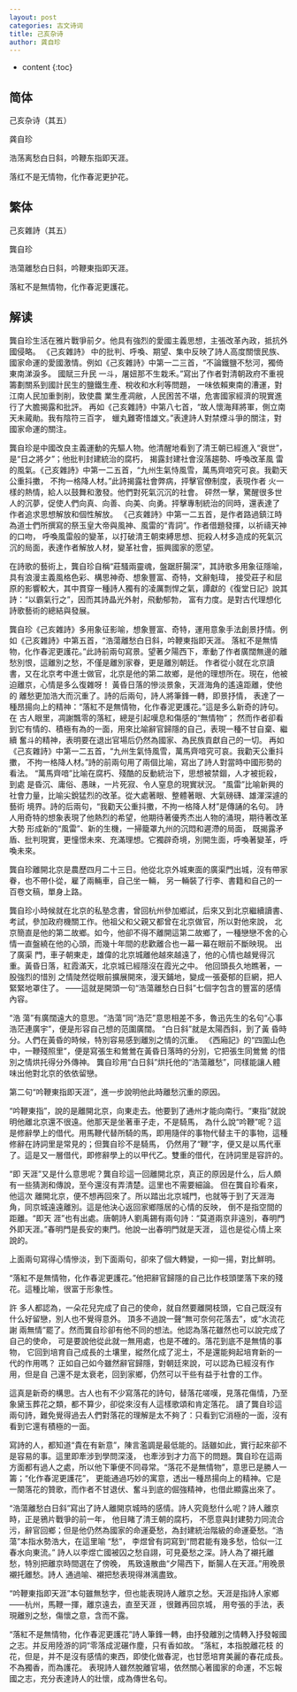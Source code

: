 ```yaml
---
layout: post
categories: 古文诗词
title: 己亥杂诗
author: 龚自珍
---
```

* content
{:toc}

## 简体

己亥杂诗（其五）

龚自珍         

浩荡离愁白日斜，吟鞭东指即天涯。

落红不是无情物，化作春泥更护花。

## 繁体

己亥雜詩（其五）

龔自珍        

浩蕩離愁白日斜，吟鞭東指即天涯。

落紅不是無情物，化作春泥更護花。

## 解读

龔自珍生活在雅片戰爭前夕。他具有強烈的愛國主義思想，主張改革內政，抵抗外國侵略。
《己亥雜詩》 中的批判、呼喚、期望、集中反映了詩人高度關懷民族、國家命運的愛國激情。例如《己亥雜詩》中第一二三首，“不論鐵鹽不愁河，獨倚東南涕淚多。
國賦三升民 一斗，屠妞那不生栽禾。”寫出了作者對清朝政府不重視籌劃關系到國計民生的鹽鐵生產、稅收和水利等問題，
一味依賴東南的漕運，對江南人民加重剝削，致使農 業生產凋敝，人民困苦不堪，危害國家經濟的現實進行了大膽揭露和批評。
再如《己亥雜詩》中第八七首，“故人懷海拜將軍，側立南天未蕆勛。我有陰符三百字， 蠟丸難寄惜雄文。”表達詩人對禁煙斗爭的關注，對國家命運的關注。

龔自珍是中國改良主義運動的先驅人物。他清醒地看到了清王朝已經進入“衰世”，是“日之將夕”；他批判封建統治的腐朽，
揭露封建社會沒落趨勢、呼喚改革風 雷的風氣。《己亥雜詩》中第一二五首，“九州生氣恃風雪，萬馬齊喑究可哀。我勸天公重抖擻，
不拘一格降人材。”此詩揭露社會弊病，抨擊官僚制度，表現作者 火一樣的熱情，給人以鼓舞和激發。他們對死氣沉沉的社會。
砰然一擊，驚醒很多世人的沉夢，促使人們向真、向善、向美、向勇。抨擊專制統治的同時，還表達了 作者追求思想解放和個性解放。
《己亥雜詩》中第一二五首，是作者路過鎮江時為道士們所撰寫的祭玉皇大帝與風神、風雷的“青詞”。作者借題發揮，以祈禱天神 的口吻，
呼喚風雷般的變革，以打破清王朝束縛思想、扼殺人材多造成的死氣沉沉的局面，表達作者解放人材，變革社會，振興國家的愿望。

在詩歌的藝術上，龔自珍自稱“莊騷兩靈魂，盤踞肝腸深”，其詩歌多用象征隱喻，具有浪漫主義風格色彩、構思神奇、想象豐富、奇特，文辭魁瑋，
接受莊子和屈 原的影響較大，其中貫穿一種詩人獨有的凌厲剽悍之氣，譚獻的《復堂日記》說其詩：“以霸氣行之”，因而其詩晶光外射，飛動郁勃，
富有力度。是對古代理想化 詩歌藝術的總結與發展。

龔自珍《己亥雜詩》多用象征影喻，想象豐富、奇特，運用意象手法創景抒情。例如《己亥雜詩》中第五首，“浩蕩離愁白日斜，吟鞭東指即天涯。
落紅不是無情 物，化作春泥更護花。”此詩前兩句寫景。望著夕陽西下，牽動了作者廣闊無邊的離愁別恨，這離別之愁，不僅是離別家眷，更是離別朝廷。
作者從小就在北京讀 書，又在北京考中進士做官，北京是他的第二故鄉，是他的理想所在。現在，他被迫離京，心情是多么復雜呀！
黃昏日落的慘淡景象，天涯海角的遙遠距離，使他的 離愁更加浩大而沉重了。詩的后兩句，詩人將筆鋒一轉，即景抒情，
表達了一種昂揚向上的精神：“落紅不是無情物，化作春泥更護花。”這是多么新奇的詩句。在 古人眼里，凋謝飄零的落紅，總是引起嘆息和傷感的“無情物”；
然而作者卻看到它有情的、積極有為的一面，用來比喻辭官歸隱的自己，表現一種不甘自棄、繼續 奮斗的精神，表明要在退出官場后仍然為國家、為民族貢獻自己的一切。
再如《己亥雜詩》中第一二五首，“九州生氣恃風雪，萬馬齊喑究可哀。我勸天公重抖擻， 不拘一格降人材。”詩的前兩句用了兩個比喻，寫出了詩人對當時中國形勢的看法。
“萬馬齊喑”比喻在腐朽、殘酷的反動統治下，思想被禁錮，人才被扼殺，到處 是昏沉、庸俗、愚昧，一片死寂、令人窒息的現實狀況。
“風雷”比喻新興的社會力量，比喻尖銳猛烈的改革。從大處著眼、整體著眼、大氣磅礴、雄渾深遽的藝術 境界。詩的后兩句，“我勸天公重抖擻，不拘一格降人材”是傳誦的名句。
詩人用奇特的想象表現了他熱烈的希望，他期待著優秀杰出人物的涌現，期待著改革大勢 形成新的“風雷”、新的生機，一掃籠罩九州的沉悶和遲滯的局面，
既揭露矛盾、批判現實，更憧憬未來、充滿理想。它獨辟奇境，別開生面，呼喚著變革，呼喚未來。

龔自珍離開北京是農歷四月二十三日。他從北京外城東面的廣渠門出城，沒有帶家眷，也不帶仆從，雇了兩輛車，自己坐一輛，
另一輛裝了行李、書籍和自己的一百卷文稿，單身上路。

龔自珍小時候就在北京的私塾念書，曾回杭州參加鄉試，后來又到北京繼續讀書、考試，參加政府機關工作。他祖父和父親又都曾在北京做官，所以對他來說，
北京簡直是他的第二故鄉。如今，他卻不得不離開這第二故鄉了，一種戀戀不舍的心情一直盤繞在他的心頭，而幾十年間的悲歡離合也一幕一幕在眼前不斷映現。
出了廣渠 門，車子朝東走，雄偉的北京城離他越來越遠了，他的心情也越覺得沉重。黃昏日落，紅霞滿天，北京城已經隱沒在霞光之中。
他回頭長久地瞧著，一股強烈的惜別 之情陡然從眼前擴展開來，漫天鋪地，變成一張憂郁的巨網，把人緊緊地罩住了。
——這就是開頭一句“浩蕩離愁白日斜”七個字包含的豐富的感情內容。

“浩 蕩”有廣闊遠大的意思。“浩蕩”同“浩茫”意思相差不多，魯迅先生的名句“心事浩茫連廣宇”，便是形容自己想的范圍廣闊。
“白日斜”就是太陽西斜，到了黃 昏時分。人們在黃昏的時候，特別容易感到離別之情的沉重。
《西廂記》的“四圍山色中，一鞭殘照里”，便是寫張生和鶯鶯在黃昏日落時的分別，它把張生同鶯鶯 的惜別之情烘托得分外傳神。
龔自珍用“白日斜”烘托他的“浩蕩離愁”，同樣能讓人體味出他對北京的依依留戀。

第二句“吟鞭東指即天涯”，進一步說明他此時離愁沉重的原因。

“吟鞭東指”，說的是離開北京，向東走去。他要到了通州才能向南行。“東指”就說明他離北京還不很遠。他那天是坐著車子走，不是騎馬，
為什么說“吟鞭”呢？這 是修辭學上的借代。用馬鞭代替所騎的馬，即用隨伴的事物代替主干的事物，這種修辭在詩詞里是常見的；但龔自珍不是騎馬，
仍然用了“鞭”字，便又是以馬代車 了。這是又一層借代，即修辭學上的以甲代乙。雙重的借代，在詩詞里是容許的。

“即 天涯”又是什么意思呢？龔自珍這一回離開北京，真正的原因是什么，后人頗有一些猜測和傳說，至今還沒有弄清楚。這里也不需要細論。
但在龔自珍看來，他這次 離開北京，便不想再回來了。所以踏出北京城門，也就等于到了天涯海角，同京城遠遠離別。這是他決心返回家鄉隱居的心情的反映，
倒不是指空間的距離。“即天 涯”也有出處。唐朝詩人劉禹錫有兩句詩：“莫道兩京非遠別，春明門外即天涯。”春明門是長安的東門。他說一出春明門就是天涯，
這也是從心情上來說的。

上面兩句寫得心情慘淡，到下面兩句，卻來了個大轉變，一抑一揚，對比鮮明。

“落紅不是無情物，化作春泥更護花。”他把辭官歸隱的自己比作枝頭墜落下來的殘花。這種比喻，很富于形象性。

許 多人都認為，一朵花兒完成了自己的使命，就自然要離開枝頭，它自己既沒有什么好留戀，別人也不覺得意外。
頂多不過說一聲“無可奈何花落去”，或“水流花謝 兩無情”罷了。然而龔自珍卻有他不同的想法。他認為落花雖然也可以說完成了自己的使命，
可是要說他從此就一無用處，也是不確的。落花到底不是無情的事物， 它回到培育自己成長的土壤里，縱然化成了泥土，不是還能夠起培育新的一代的作用嗎？
正如自己如今雖然辭官歸隱，對朝廷來說，可以認為已經沒有作用，但是自 己還不是太衰老，回到家鄉，仍然可以干些有益于社會的工作。

這真是新奇的構思。古人也有不少寫落花的詩句，替落花嗟嘆，見落花傷情，乃至象黛玉葬花之類，都不算少，卻從來沒有人這樣歌頌和肯定落花。
讀了龔自珍這兩句詩，難免覺得過去人們對落花的理解是太不夠了：只看到它消極的一面，沒有看到它還有積極的一面。

寫詩的人，都知道“貴在有新意”，陳言濫調是最低能的。話雖如此，實行起來卻不是容易的事。這里即牽涉到學問深淺，
也牽涉到才力高下的問題。龔自珍在這兩方面都有過人之處，所以他下筆便不同尋常。“落花不是無情物”，意思已是勝人一籌；“化作春泥更護花”，
更能通過巧妙的寓意，透出一種昂揚向上的精神。它是 一闋落花的贊歌，而作者不甘退伏、奮斗到底的倔強精神，也借此顯露出來了。

“浩蕩離愁白日斜”寫出了詩人離開京城時的感情。詩人究竟愁什么呢？詩人離京時，正是鴉片戰爭的前一年， 他目睹了清王朝的腐朽，
不愿意與封建勢力同流合污，辭官回鄉；但是他仍然為國家的命運憂愁，為封建統治階級的命運憂愁。“浩蕩”本指水勢浩大，在這里喻 “愁”，
李煜曾有詞寫到“問君能有幾多愁，恰似一江春水向東流。” 詩人以李煜亡國被囚之愁自詡，可見憂愁之深。詩人為了襯托離愁，特別把離京時間選在了傍晚，
馬致遠散曲“夕陽西下，斷腸人在天涯。”用晚景襯托離愁。詩人 通過喻、襯把愁表現得淋漓盡致。

“吟鞭東指即天涯”本句雖無愁字，但也能表現詩人離京之愁。天涯是指詩人家鄉——杭州，馬鞭一揮，離京遠去，直至天涯 ，很難再回京城，
用夸張的手法，表現離別之愁，傷懷之意，含而不露。

“落紅不是無情物，化作春泥更護花”詩人筆鋒一轉，由抒發離別之情轉入抒發報國之志。并反用陸游的詞“零落成泥碾作塵，只有香如故。
”落紅，本指脫離花枝 的花，但是，并不是沒有感情的東西，即使化做春泥，也甘愿培育美麗的春花成長。不為獨香，而為護花。
表現詩人雖然脫離官場，依然關心著國家的命運，不忘報 國之志，充分表達詩人的壯懷，成為傳世名句。